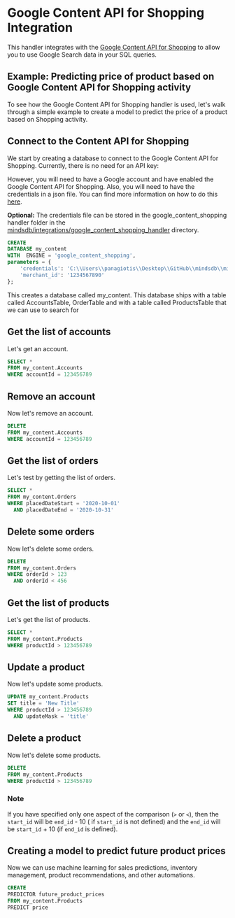 # Google Content API for Shopping Integration

This handler integrates with
the [Google Content API for Shopping](https://developers.google.com/shopping-content/guides/quickstart)
to allow you to use Google Search data in your SQL queries.

## Example: Predicting price of product based on Google Content API for Shopping activity

To see how the Google Content API for Shopping handler is used, let's walk through a simple example to create a model to predict
the price of a product based on Shopping activity.

## Connect to the Content API for Shopping

We start by creating a database to connect to the Google Content API for Shopping. Currently, there is no need for an
API key:

However, you will need to have a Google account and have enabled the Google Content API for Shopping.
Also, you will need to have the credentials in a json file.
You can find more information on how to do
this [here](https://developers.google.com/shopping-content/guides/quickstart/setting-up-a-client-library).

**Optional:**  The credentials file can be stored in the google_content_shopping handler folder in
the [mindsdb/integrations/google_content_shopping_handler](mindsdb/integrations/handlers/google_content_shopping_handler)
directory.

~~~~sql
CREATE
DATABASE my_content
WITH  ENGINE = 'google_content_shopping',
parameters = {
    'credentials': 'C:\\Users\\panagiotis\\Desktop\\GitHub\\mindsdb\\mindsdb\\integrations\\handlers\\google_content_shopping_handler\\credentials.json',
    'merchant_id': '1234567890'
};    
~~~~

This creates a database called my_content. This database ships with a table called AccountsTable, OrderTable and with a
table called ProductsTable that we can use to search for

## Get the list of accounts

Let's get an account.

~~~~sql
SELECT *
FROM my_content.Accounts
WHERE accountId = 123456789
~~~~

## Remove an account

Now let's remove an account.

~~~~sql
DELETE
FROM my_content.Accounts
WHERE accountId = 123456789
~~~~

## Get the list of orders

Let's test by getting the list of orders.

~~~~sql
SELECT *
FROM my_content.Orders
WHERE placedDateStart = '2020-10-01'
  AND placedDateEnd = '2020-10-31'
~~~~

## Delete some orders

Now let's delete some orders.

~~~~sql
DELETE
FROM my_content.Orders
WHERE orderId > 123
  AND orderId < 456
~~~~

## Get the list of products

Let's get the list of products.

~~~~sql
SELECT *
FROM my_content.Products
WHERE productId > 123456789
~~~~

## Update a product

Now let's update some products.

~~~~sql
UPDATE my_content.Products
SET title = 'New Title'
WHERE productId > 123456789
  AND updateMask = 'title'
~~~~

## Delete a product

Now let's delete some products.

~~~~sql
DELETE
FROM my_content.Products
WHERE productId > 123456789
~~~~

### Note 

If you have specified only one aspect of the comparison (`>` or `<`), then the `start_id` will be `end_id` - 10 (
if `start_id` is
not defined) and the `end_id` will be `start_id` + 10 (if `end_id` is defined).

## Creating a model to predict future product prices

Now we can use machine learning for sales predictions, inventory management,
product recommendations, and other automations.

~~~~sql
CREATE
PREDICTOR future_product_prices
FROM my_content.Products
PREDICT price
~~~~